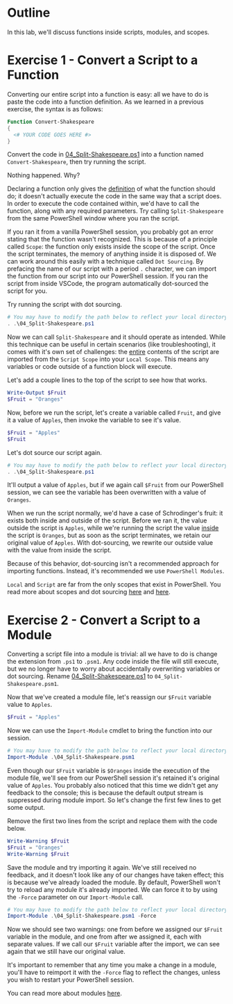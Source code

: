 # Outline
In this lab, we'll discuss functions inside scripts, modules, and scopes.

# Exercise 1 - Convert a Script to a Function
Converting our entire script into a function is easy: all we have to do is paste the code into a function definition. As we learned in a previous exercise, the syntax is as follows:
```powershell
Function Convert-Shakespeare
{
  <# YOUR CODE GOES HERE #>
}
```

Convert the code in [04_Split-Shakespeare.ps1](04_Split-Shakespeare.ps1) into a function named `Convert-Shakespeare`, then try running the script.

Nothing happened. Why?

Declaring a function only gives the <u>definition</u> of what the function should do; it doesn't actually execute the code in the same way that a script does. In order to execute the code contained within, we'd have to call the function, along with any required parameters. Try calling `Split-Shakespeare` from the same PowerShell window where you ran the script.

If you ran it from a vanilla PowerShell session, you probably got an error stating that the function wasn't recognized. This is because of a principle called `Scope`: the function only exists inside the scope of the script. Once the script terminates, the memory of anything inside it is disposed of. We can work around this easily with a technique called `Dot Sourcing`. By prefacing the name of our script with a period `.` character, we can import the function from our script into our PowerShell session. If you ran the script from inside VSCode, the program automatically dot-sourced the script for you.

Try running the script with dot sourcing.
```powershell
# You may have to modify the path below to reflect your local directory
. .\04_Split-Shakespeare.ps1
```

Now we can call `Split-Shakespeare` and it should operate as intended. While this technique can be useful in certain scenarios (like troubleshooting), it comes with it's own set of challenges: the <u>entire</u> contents of the script are imported from the `Script Scope` into your `Local Scope`. This means any variables or code outside of a function block will execute.

Let's add a couple lines to the top of the script to see how that works.
```powershell
Write-Output $Fruit
$Fruit = "Oranges"
```

Now, before we run the script, let's create a variable called `Fruit`, and give it a value of `Apples`, then invoke the variable to see it's value.
```powershell
$Fruit = "Apples"
$Fruit
```

Let's dot source our script again.
```powershell
# You may have to modify the path below to reflect your local directory
. .\04_Split-Shakespeare.ps1
```

It'll output a value of `Apples`, but if we again call `$Fruit` from our PowerShell session, we can see the variable has been overwritten with a value of `Oranges`.

When we run the script normally, we'd have a case of Schrodinger's fruit: it exists both inside and outside of the script. Before we ran it, the value outside the script is `Apples`, while we're running the script the value <u>inside</u> the script is `Oranges`, but as soon as the script terminates, we retain our original value of `Apples`. With dot-sourcing, we rewrite our outside value with the value from inside the script.

Because of this behavior, dot-sourcing isn't a recommended approach for importing functions. Instead, it's recommended we use `PowerShell Modules`.

`Local` and `Script` are far from the only scopes that exist in PowerShell. You read more about scopes and dot sourcing [here](https://learn.microsoft.com/en-us/powershell/module/microsoft.powershell.core/about/about_scopes?view=powershell-7.5) and [here](https://learn.microsoft.com/en-us/powershell/module/microsoft.powershell.core/about/about_scripts?view=powershell-7.5#script-scope-and-dot-sourcing).

# Exercise 2 - Convert a Script to a Module
Converting a script file into a module is trivial: all we have to do is change the extension from `.ps1` to `.psm1`. Any code inside the file will still execute, but we no longer have to worry about accidentally overwriting variables or dot sourcing. Rename [04_Split-Shakespeare.ps1](04_Split-Shakespeare.ps1) to `04_Split-Shakespeare.psm1`.

Now that we've created a module file, let's reassign our `$Fruit` variable value to `Apples`.
```powershell
$Fruit = "Apples"
```

Now we can use the `Import-Module` cmdlet to bring the function into our session.
```powershell
# You may have to modify the path below to reflect your local directory
Import-Module .\04_Split-Shakespeare.psm1
```

Even though our `$Fruit` variable is `$Oranges` inside the execution of the module file, we'll see from our PowerShell session it's retained it's original value of `Apples`. You probably also noticed that this time we didn't get any feedback to the console; this is because the default output stream is suppressed during module import. So let's change the first few lines to get some output.

Remove the first two lines from the script and replace them with the code below.
```powershell
Write-Warning $Fruit
$Fruit = "Oranges"
Write-Warning $Fruit
```

Save the module and try importing it again. We've still received no feedback, and it doesn't look like any of our changes have taken effect; this is because we've already loaded the module. By default, PowerShell won't try to reload any module it's already imported. We can force it to by using the `-Force` parameter on our `Import-Module` call.
```powershell
# You may have to modify the path below to reflect your local directory
Import-Module .\04_Split-Shakespeare.psm1 -Force
```

Now we should see two warnings: one from before we assigned our `$Fruit` variable in the module, and one from after we assigned it, each with separate values. If we call our `$Fruit` variable after the import, we can see again that we still have our original value.

It's important to remember that any time you make a change in a module, you'll have to reimport it with the `-Force` flag to reflect the changes, unless you wish to restart your PowerShell session.

You can read more about modules [here](https://learn.microsoft.com/en-us/powershell/module/microsoft.powershell.core/about/about_modules?view=powershell-7.5).